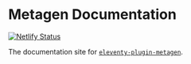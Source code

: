 # Metagen Documentation

[![Netlify Status](https://api.netlify.com/api/v1/badges/888eff86-3807-4a67-8ebe-c995dbc68df4/deploy-status)](https://app.netlify.com/sites/metagendocs/deploys)

The documentation site for [`eleventy-plugin-metagen`](https://www.npmjs.com/package/eleventy-plugin-metagen).

